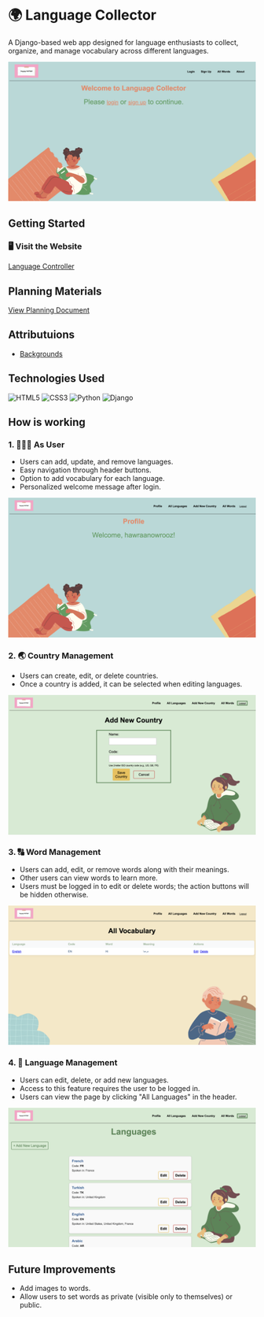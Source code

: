 # 🌍 Language Collector

A Django-based web app designed for language enthusiasts to collect, organize, and manage vocabulary across different languages.


![Dashboard Screenshot](/main_app/static/css/images/dashboardScreen.png)

## Getting Started

### 🖥️ Visit the Website

[Language Controller](https://hawrahusain.github.io/Memory-Game/)

## Planning Materials 

[View Planning Document](https://trello.com/b/RgMXlqyE/language-controller)

## Attributuions 

- [Backgrounds](https://www.canva.com)

## Technologies Used

![HTML5](https://img.shields.io/badge/HTML5-E34F26?style=for-the-badge&logo=html5&logoColor=white)
![CSS3](https://img.shields.io/badge/CSS3-1572B6?style=for-the-badge&logo=css3&logoColor=white)
![Python](https://img.shields.io/badge/Python-3776AB?style=for-the-badge&logo=python&logoColor=white)
![Django](https://img.shields.io/badge/Django-092E20?style=for-the-badge&logo=django&logoColor=white)

## How is working 
### 1. 👩🏼‍💻 As User

- Users can add, update, and remove languages.
- Easy navigation through header buttons.
- Option to add vocabulary for each language.
- Personalized welcome message after login.

![User Screen](/main_app/static/css/images/profilescreen.png)

### 2. 🌏 Country Management
- Users can create, edit, or delete countries.
- Once a country is added, it can be selected when editing languages.

![Country Screen](/main_app/static/css/images/addWordScreen.png)

### 3. 🔠 Word Management
- Users can add, edit, or remove words along with their meanings.
- Other users can view words to learn more.
- Users must be logged in to edit or delete words; the action buttons will be hidden otherwise.

![Word Screen](/main_app/static/css/images/WordScreen.png)

### 4. 💬 Language Management
- Users can edit, delete, or add new languages.
- Access to this feature requires the user to be logged in.
- Users can view the page by clicking "All Languages" in the header.

![Language Screen](/main_app/static/css/images/languageScreen.png)

## Future Improvements 
- Add images to words.
- Allow users to set words as private (visible only to themselves) or public.



